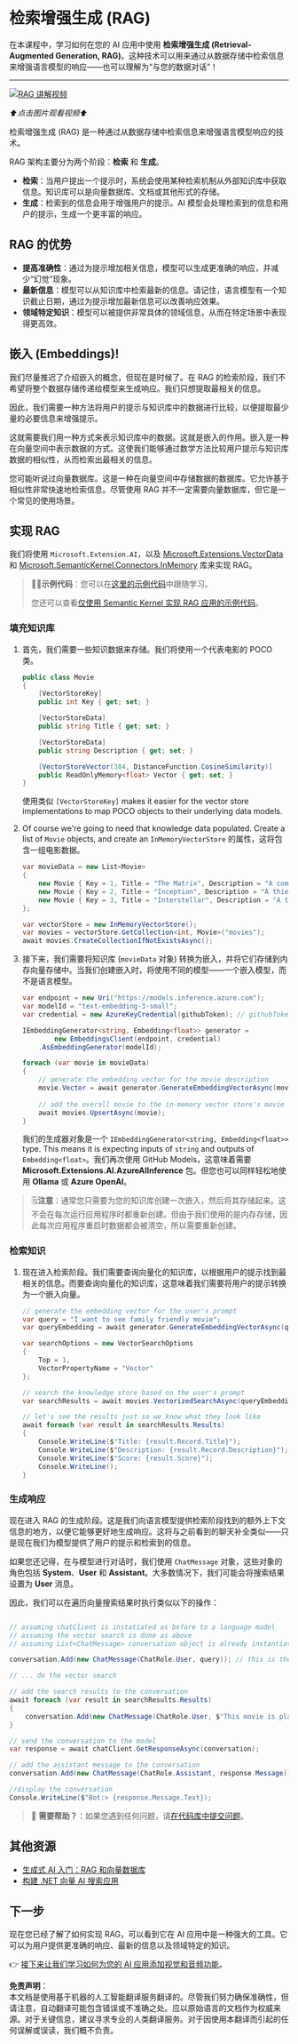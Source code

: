 # 检索增强生成 (RAG)

在本课程中，学习如何在您的 AI 应用中使用 **检索增强生成 (Retrieval-Augmented Generation, RAG)**。这种技术可以用来通过从数据存储中检索信息来增强语言模型的响应——也可以理解为“与您的数据对话”！

---

[![RAG 讲解视频](https://img.youtube.com/vi/mY7O0OY2vho/0.jpg)](https://youtu.be/mY7O0OY2vho?feature=shared)

_⬆️点击图片观看视频⬆️_

检索增强生成 (RAG) 是一种通过从数据存储中检索信息来增强语言模型响应的技术。

RAG 架构主要分为两个阶段：**检索** 和 **生成**。

- **检索**：当用户提出一个提示时，系统会使用某种检索机制从外部知识库中获取信息。知识库可以是向量数据库、文档或其他形式的存储。
- **生成**：检索到的信息会用于增强用户的提示。AI 模型会处理检索到的信息和用户的提示，生成一个更丰富的响应。

## RAG 的优势

- **提高准确性**：通过为提示增加相关信息，模型可以生成更准确的响应，并减少“幻觉”现象。
- **最新信息**：模型可以从知识库中检索最新的信息。请记住，语言模型有一个知识截止日期，通过为提示增加最新信息可以改善响应效果。
- **领域特定知识**：模型可以被提供非常具体的领域信息，从而在特定场景中表现得更高效。

## 嵌入 (Embeddings)!

我们尽量推迟了介绍嵌入的概念，但现在是时候了。在 RAG 的检索阶段，我们不希望将整个数据存储传递给模型来生成响应。我们只想提取最相关的信息。

因此，我们需要一种方法将用户的提示与知识库中的数据进行比较，以便提取最少量的必要信息来增强提示。

这就需要我们用一种方式来表示知识库中的数据。这就是嵌入的作用。嵌入是一种在向量空间中表示数据的方式。这使我们能够通过数学方法比较用户提示与知识库数据的相似性，从而检索出最相关的信息。

您可能听说过向量数据库。这是一种在向量空间中存储数据的数据库。它允许基于相似性非常快速地检索信息。尽管使用 RAG 并不一定需要向量数据库，但它是一个常见的使用场景。

## 实现 RAG

我们将使用 `Microsoft.Extension.AI`，以及 [Microsoft.Extensions.VectorData](https://www.nuget.org/packages/Microsoft.Extensions.VectorData.Abstractions/) 和 [Microsoft.SemanticKernel.Connectors.InMemory](https://www.nuget.org/packages/Microsoft.SemanticKernel.Connectors.InMemory) 库来实现 RAG。

> 🧑‍💻**示例代码**：您可以在[这里的示例代码](../../../03-CoreGenerativeAITechniques/src/RAGSimple-02MEAIVectorsMemory)中跟随学习。
> 
> 您还可以查看[仅使用 Semantic Kernel 实现 RAG 应用的示例代码](../../../03-CoreGenerativeAITechniques/src/RAGSimple-01SK)。

### 填充知识库

1. 首先，我们需要一些知识数据来存储。我们将使用一个代表电影的 POCO 类。

    ```csharp
    public class Movie
    {
        [VectorStoreKey]
        public int Key { get; set; }

        [VectorStoreData]
        public string Title { get; set; }

        [VectorStoreData]
        public string Description { get; set; }

        [VectorStoreVector(384, DistanceFunction.CosineSimilarity)]
        public ReadOnlyMemory<float> Vector { get; set; }
    }
    ```

    使用类似 `[VectorStoreKey]` makes it easier for the vector store implementations to map POCO objects to their underlying data models.

2. Of course we're going to need that knowledge data populated. Create a list of `Movie` objects, and create an `InMemoryVectorStore` 的属性，这将包含一组电影数据。

    ```csharp
    var movieData = new List<Movie>
    {
        new Movie { Key = 1, Title = "The Matrix", Description = "A computer hacker learns from mysterious rebels about the true nature of his reality and his role in the war against its controllers." },
        new Movie { Key = 2, Title = "Inception", Description = "A thief who steals corporate secrets through the use of dream-sharing technology is given the inverse task of planting an idea into the mind of a C.E.O." },
        new Movie { Key = 3, Title = "Interstellar", Description = "A team of explorers travel through a wormhole in space in an attempt to ensure humanity's survival." }
    };

    var vectorStore = new InMemoryVectorStore();
    var movies = vectorStore.GetCollection<int, Movie>("movies");
    await movies.CreateCollectionIfNotExistsAsync();

    ```

3. 接下来，我们需要将知识库 (`movieData` 对象) 转换为嵌入，并将它们存储到内存向量存储中。当我们创建嵌入时，将使用不同的模型——一个嵌入模型，而不是语言模型。

    ```csharp
    var endpoint = new Uri("https://models.inference.azure.com");
    var modelId = "text-embedding-3-small";
    var credential = new AzureKeyCredential(githubToken); // githubToken is retrieved from the environment variables

    IEmbeddingGenerator<string, Embedding<float>> generator =
            new EmbeddingsClient(endpoint, credential)
        .AsEmbeddingGenerator(modelId);

    foreach (var movie in movieData)
    {
        // generate the embedding vector for the movie description
        movie.Vector = await generator.GenerateEmbeddingVectorAsync(movie.Description);
        
        // add the overall movie to the in-memory vector store's movie collection
        await movies.UpsertAsync(movie);
    }
    ```

    我们的生成器对象是一个 `IEmbeddingGenerator<string, Embedding<float>>` type. This means it is expecting inputs of `string` and outputs of `Embedding<float>`。我们再次使用 GitHub Models，这意味着需要 **Microsoft.Extensions.AI.AzureAIInference** 包。但您也可以同样轻松地使用 **Ollama** 或 **Azure OpenAI**。

> 🗒️**注意**：通常您只需要为您的知识库创建一次嵌入，然后将其存储起来。这不会在每次运行应用程序时都重新创建。但由于我们使用的是内存存储，因此每次应用程序重启时数据都会被清空，所以需要重新创建。

### 检索知识

1. 现在进入检索阶段。我们需要查询向量化的知识库，以根据用户的提示找到最相关的信息。而要查询向量化的知识库，这意味着我们需要将用户的提示转换为一个嵌入向量。

    ```csharp
    // generate the embedding vector for the user's prompt
    var query = "I want to see family friendly movie";
    var queryEmbedding = await generator.GenerateEmbeddingVectorAsync(query);

    var searchOptions = new VectorSearchOptions
    {
        Top = 1,
        VectorPropertyName = "Vector"
    };

    // search the knowledge store based on the user's prompt
    var searchResults = await movies.VectorizedSearchAsync(queryEmbedding, searchOptions);

    // let's see the results just so we know what they look like
    await foreach (var result in searchResults.Results)
    {
        Console.WriteLine($"Title: {result.Record.Title}");
        Console.WriteLine($"Description: {result.Record.Description}");
        Console.WriteLine($"Score: {result.Score}");
        Console.WriteLine();
    }
    ```

### 生成响应

现在进入 RAG 的生成阶段。这是我们向语言模型提供检索阶段找到的额外上下文信息的地方，以便它能够更好地生成响应。这将与之前看到的聊天补全类似——只是现在我们为模型提供了用户的提示和检索到的信息。

如果您还记得，在与模型进行对话时，我们使用 `ChatMessage` 对象，这些对象的角色包括 **System**、**User** 和 **Assistant**。大多数情况下，我们可能会将搜索结果设置为 **User** 消息。

因此，我们可以在遍历向量搜索结果时执行类似以下的操作：

```csharp

// assuming chatClient is instatiated as before to a language model
// assuming the vector search is done as above
// assuming List<ChatMessage> conversation object is already instantiated and has a system prompt

conversation.Add(new ChatMessage(ChatRole.User, query)); // this is the user prompt

// ... do the vector search

// add the search results to the conversation
await foreach (var result in searchResults.Results)
{
    conversation.Add(new ChatMessage(ChatRole.User, $"This movie is playing nearby: {result.Record.Title} and it's about {result.Record.Description}"));
}

// send the conversation to the model
var response = await chatClient.GetResponseAsync(conversation);

// add the assistant message to the conversation
conversation.Add(new ChatMessage(ChatRole.Assistant, response.Message));

//display the conversation
Console.WriteLine($"Bot:> {response.Message.Text});
```

> 🙋 **需要帮助？**：如果您遇到任何问题，请[在代码库中提交问题](https://github.com/microsoft/Generative-AI-for-beginners-dotnet/issues/new)。

## 其他资源

- [生成式 AI 入门：RAG 和向量数据库](https://github.com/microsoft/generative-ai-for-beginners/blob/main/15-rag-and-vector-databases/README.md)
- [构建 .NET 向量 AI 搜索应用](https://learn.microsoft.com/dotnet/ai/quickstarts/quickstart-ai-chat-with-data?tabs=azd&pivots=openai)

## 下一步

现在您已经了解了如何实现 RAG，可以看到它在 AI 应用中是一种强大的工具。它可以为用户提供更准确的响应、最新的信息以及领域特定的知识。

👉 [接下来让我们学习如何为您的 AI 应用添加视觉和音频功能](03-vision-audio.md)。

**免责声明**：  
本文档是使用基于机器的人工智能翻译服务翻译的。尽管我们努力确保准确性，但请注意，自动翻译可能包含错误或不准确之处。应以原始语言的文档作为权威来源。对于关键信息，建议寻求专业的人类翻译服务。对于因使用本翻译而引起的任何误解或误读，我们概不负责。